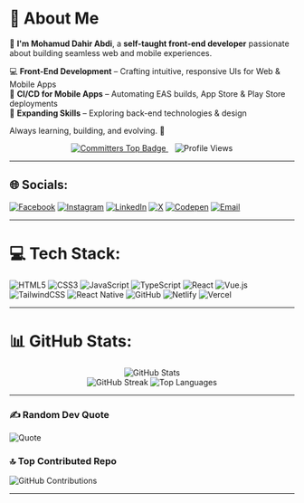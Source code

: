 # 💫 About Me  

👋 **I'm Mohamud Dahir Abdi**, a **self-taught front-end developer** passionate about building seamless web and mobile experiences.  

💻 **Front-End Development** – Crafting intuitive, responsive UIs for Web & Mobile Apps  
📱 **CI/CD for Mobile Apps** – Automating EAS builds, App Store & Play Store deployments  
🚀 **Expanding Skills** – Exploring back-end technologies & design  

Always learning, building, and evolving. 🚀 


<p align="center">
  <a href="https://user-badge.committers.top/somalia/MDahirAbdi">
    <img src="https://user-badge.committers.top/somalia/MDahirAbdi.svg" alt="Committers Top Badge" />
  </a>
  &nbsp;&nbsp;
  <img src="https://komarev.com/ghpvc/?username=MDahirAbdi&label=Profile%20Views&color=blue&style=flat" alt="Profile Views" />
</p>


---

## 🌐 Socials:
[![Facebook](https://img.shields.io/badge/Facebook-%231877F2.svg?logo=Facebook&logoColor=white)](https://facebook.com/MDahirAbdi1)
[![Instagram](https://img.shields.io/badge/Instagram-%23E4405F.svg?logo=Instagram&logoColor=white)](https://instagram.com/eco_mohamud)
[![LinkedIn](https://img.shields.io/badge/LinkedIn-%230077B5.svg?logo=linkedin&logoColor=white)](https://linkedin.com/in/MDahirAbdi)
[![X](https://img.shields.io/badge/X-%23121011.svg?logo=X&logoColor=white)](https://x.com/@MDahirAbdi)
[![Codepen](https://img.shields.io/badge/Codepen-%23000000.svg?logo=codepen&logoColor=white)](https://codepen.io/MDahirAbdi)
[![Email](https://img.shields.io/badge/Email-D14836?logo=gmail&logoColor=white)](mailto:siyaasi54@gmail.com)

---

# 💻 Tech Stack:
![HTML5](https://img.shields.io/badge/html5-%23E34F26.svg?style=for-the-badge&logo=html5&logoColor=white)
![CSS3](https://img.shields.io/badge/css3-%231572B6.svg?style=for-the-badge&logo=css3&logoColor=white)
![JavaScript](https://img.shields.io/badge/javascript-%23323330.svg?style=for-the-badge&logo=javascript&logoColor=%23F7DF1E)
![TypeScript](https://img.shields.io/badge/typescript-%23007ACC.svg?style=for-the-badge&logo=typescript&logoColor=white)
![React](https://img.shields.io/badge/react-%2320232a.svg?style=for-the-badge&logo=react&logoColor=%2361DAFB)
![Vue.js](https://img.shields.io/badge/vue.js-%2335495e.svg?style=for-the-badge&logo=vuedotjs&logoColor=%234FC08D)
![TailwindCSS](https://img.shields.io/badge/tailwindcss-%2338B2AC.svg?style=for-the-badge&logo=tailwind-css&logoColor=white)
![React Native](https://img.shields.io/badge/react_native-%2320232a.svg?style=for-the-badge&logo=react&logoColor=%2361DAFB)
![GitHub](https://img.shields.io/badge/github-%23121011.svg?style=for-the-badge&logo=github&logoColor=white)
![Netlify](https://img.shields.io/badge/netlify-%23000000.svg?style=for-the-badge&logo=netlify&logoColor=#00C7B7)
![Vercel](https://img.shields.io/badge/vercel-%23000000.svg?style=for-the-badge&logo=vercel&logoColor=white)

---

# 📊 GitHub Stats:
<div align="center">
  
![GitHub Stats](https://github-readme-stats.vercel.app/api?username=MDahirAbdi&show_icons=true&theme=transparent&hide_border=true)  
![GitHub Streak](https://streak-stats.demolab.com/?user=MDahirAbdi&theme=transparent&hide_border=true)
![Top Languages](https://github-readme-stats.vercel.app/api/top-langs/?username=MDahirAbdi&layout=compact&theme=transparent&hide_border=true)  

</div>

---

### ✍️ Random Dev Quote
![Quote](https://quotes-github-readme.vercel.app/api?type=horizontal&theme=transparent)

### 🔝 Top Contributed Repo
![GitHub Contributions](https://github-contributor-stats.vercel.app/api?username=MDahirAbdi&limit=5&theme=transparent&combine_all_yearly_contributions=true)

---






